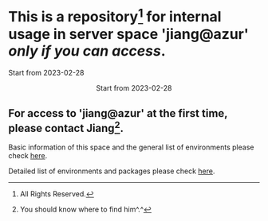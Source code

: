 
# This is a repository[^1] for internal usage in server space 'jiang@azur' *only if you can access*.
Start from 2023-02-28
<p style="text-align:center">Start from 2023-02-28 </p>

## For access to 'jiang@azur' at the first time, please contact Jiang[^2].

Basic information of this space and the general list of environments please check [here](https://github.com/ChunqiJIANG/jiang-azur/blob/main/Info_system.md).  

Detailed list of environments and packages please check [here](https://github.com/ChunqiJIANG/jiang-azur/blob/main/List_Environment.md).  





[^1]: All Rights Reserved.
[^2]: You should know where to find him^.^
